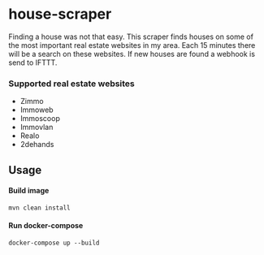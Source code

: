 # house-scraper

Finding a house was not that easy. 
This scraper finds houses on some of the most important real estate websites in my area. 
Each 15 minutes there will be a search on these websites. If new houses are found a webhook is send to IFTTT.

### Supported real estate websites 
* Zimmo
* Immoweb
* Immoscoop
* Immovlan
* Realo
* 2dehands


## Usage
#### Build image
`mvn clean install`
#### Run docker-compose
`docker-compose up --build`
